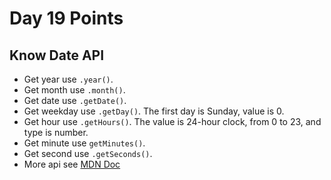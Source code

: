 # Day 19 Points

## Know Date API

+ Get year use `.year()`.
+ Get month use `.month()`.
+ Get date use `.getDate()`.
+ Get weekday use `.getDay()`. The first day is Sunday, value is 0.
+ Get hour use `.getHours()`. The value is 24-hour clock, from 0 to 23, and type is number.
+ Get minute use `getMinutes()`.
+ Get second use `.getSeconds()`.
+ More api see [MDN Doc](https://developer.mozilla.org/en-US/docs/Web/JavaScript/Reference/Global_Objects/Date)
